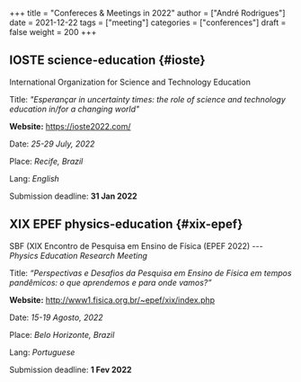 +++
title = "Confereces & Meetings in 2022"
author = ["André Rodrigues"]
date = 2021-12-22
tags = ["meeting"]
categories = ["conferences"]
draft = false
weight = 200
+++

## IOSTE <span class="tag"><span class="science_education">science-education</span></span> {#ioste}

International Organization for Science and Technology Education

Title: _"Esperançar in uncertainty times: the role of science and technology education in/for a changing world"_

**Website:** <https://ioste2022.com/>

Date: _25-29 July, 2022_

Place: _Recife, Brazil_

Lang: _English_

Submission deadline: **31 Jan 2022**


## XIX EPEF <span class="tag"><span class="physics_education">physics-education</span></span> {#xix-epef}

SBF (XIX Encontro de Pesquisa em Ensino de Física (EPEF 2022)
   --- _Physics Education Research Meeting_

Title: _“Perspectivas e Desafios da Pesquisa em Ensino de Física em tempos pandêmicos: o que aprendemos e para onde vamos?”_

**Website:** <http://www1.fisica.org.br/~epef/xix/index.php>

Date: _15-19 Agosto, 2022_

Place: _Belo Horizonte, Brazil_

Lang: _Portuguese_

Submission deadline: **1 Fev 2022**
